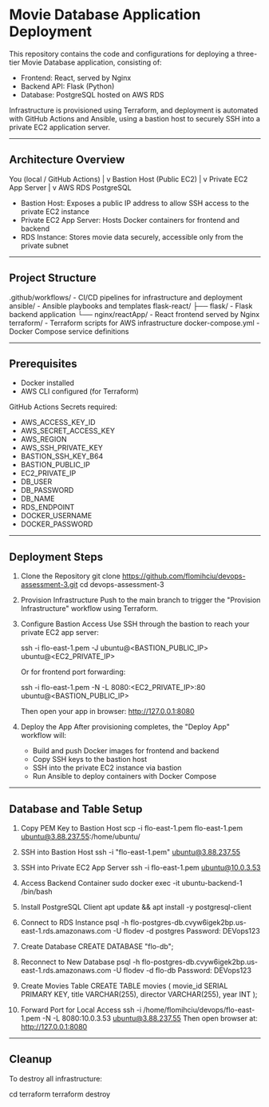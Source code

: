 Movie Database Application Deployment
====================================

This repository contains the code and configurations for deploying a three-tier Movie Database application, consisting of:

- Frontend: React, served by Nginx
- Backend API: Flask (Python)
- Database: PostgreSQL hosted on AWS RDS

Infrastructure is provisioned using Terraform, and deployment is automated with GitHub Actions and Ansible, using a bastion host to securely SSH into a private EC2 application server.

--------------------------------------------------

Architecture Overview
---------------------

You (local / GitHub Actions)
   |
   v
Bastion Host (Public EC2)
   |
   v
Private EC2 App Server
   |
   v
AWS RDS PostgreSQL

- Bastion Host: Exposes a public IP address to allow SSH access to the private EC2 instance
- Private EC2 App Server: Hosts Docker containers for frontend and backend
- RDS Instance: Stores movie data securely, accessible only from the private subnet

--------------------------------------------------

Project Structure
-----------------

.github/workflows/       - CI/CD pipelines for infrastructure and deployment
ansible/                 - Ansible playbooks and templates
flask-react/
  ├── flask/             - Flask backend application
  └── nginx/reactApp/    - React frontend served by Nginx
terraform/               - Terraform scripts for AWS infrastructure
docker-compose.yml       - Docker Compose service definitions

--------------------------------------------------

Prerequisites
-------------

- Docker installed
- AWS CLI configured (for Terraform)

GitHub Actions Secrets required:

- AWS_ACCESS_KEY_ID
- AWS_SECRET_ACCESS_KEY
- AWS_REGION
- AWS_SSH_PRIVATE_KEY
- BASTION_SSH_KEY_B64
- BASTION_PUBLIC_IP
- EC2_PRIVATE_IP
- DB_USER
- DB_PASSWORD
- DB_NAME
- RDS_ENDPOINT
- DOCKER_USERNAME
- DOCKER_PASSWORD

--------------------------------------------------

Deployment Steps
----------------

1. Clone the Repository
   git clone https://github.com/flomihciu/devops-assessment-3.git
   cd devops-assessment-3

2. Provision Infrastructure
   Push to the main branch to trigger the "Provision Infrastructure" workflow using Terraform.

3. Configure Bastion Access
   Use SSH through the bastion to reach your private EC2 app server:

   ssh -i flo-east-1.pem -J ubuntu@<BASTION_PUBLIC_IP> ubuntu@<EC2_PRIVATE_IP>

   Or for frontend port forwarding:

   ssh -i flo-east-1.pem -N -L 8080:<EC2_PRIVATE_IP>:80 ubuntu@<BASTION_PUBLIC_IP>

   Then open your app in browser:
   http://127.0.0.1:8080

4. Deploy the App
   After provisioning completes, the "Deploy App" workflow will:
   - Build and push Docker images for frontend and backend
   - Copy SSH keys to the bastion host
   - SSH into the private EC2 instance via bastion
   - Run Ansible to deploy containers with Docker Compose

--------------------------------------------------

Database and Table Setup
------------------------

1. Copy PEM Key to Bastion Host
   scp -i flo-east-1.pem flo-east-1.pem ubuntu@3.88.237.55:/home/ubuntu/

2. SSH into Bastion Host
   ssh -i "flo-east-1.pem" ubuntu@3.88.237.55

3. SSH into Private EC2 App Server
   ssh -i flo-east-1.pem ubuntu@10.0.3.53

4. Access Backend Container
   sudo docker exec -it ubuntu-backend-1 /bin/bash

5. Install PostgreSQL Client
   apt update && apt install -y postgresql-client

6. Connect to RDS Instance
   psql -h flo-postgres-db.cvyw6igek2bp.us-east-1.rds.amazonaws.com -U flodev -d postgres
   Password: DEVops123

7. Create Database
   CREATE DATABASE "flo-db";

8. Reconnect to New Database
   psql -h flo-postgres-db.cvyw6igek2bp.us-east-1.rds.amazonaws.com -U flodev -d flo-db
   Password: DEVops123

9. Create Movies Table
   CREATE TABLE movies (
       movie_id SERIAL PRIMARY KEY,
       title VARCHAR(255),
       director VARCHAR(255),
       year INT
   );

10. Forward Port for Local Access
    ssh -i /home/flomihciu/devops/flo-east-1.pem -N -L 8080:10.0.3.53 ubuntu@3.88.237.55
    Then open browser at:
    http://127.0.0.1:8080

--------------------------------------------------

Cleanup
-------

To destroy all infrastructure:

cd terraform
terraform destroy
